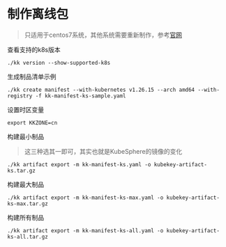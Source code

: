# 制作离线包

> 只适用于centos7系统，其他系统需要重新制作，参考[官网](https://github.com/kubesphere/kubekey/blob/master/docs/manifest-example.md)

查看支持的k8s版本

```
./kk version --show-supported-k8s
```

生成制品清单示例

```
./kk create manifest --with-kubernetes v1.26.15 --arch amd64 --with-registry -f kk-manifest-ks-sample.yaml
```

设置时区变量

```
export KKZONE=cn
```

构建最小制品

> 这三种选其一即可，其实也就是KubeSphere的镜像的变化

```
./kk artifact export -m kk-manifest-ks.yaml -o kubekey-artifact-ks.tar.gz
```

构建最大制品

```
./kk artifact export -m kk-manifest-ks-max.yaml -o kubekey-artifact-ks-max.tar.gz
```

构建所有制品

```
./kk artifact export -m kk-manifest-ks-all.yaml -o kubekey-artifact-ks-all.tar.gz
```


